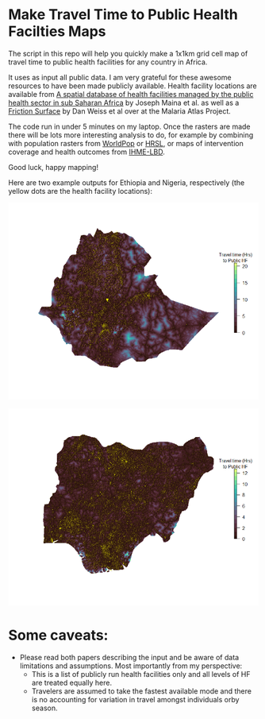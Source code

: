 # Make Travel Time to Public Health Facilties Maps #

The script in this repo will help you quickly make a 1x1km grid cell map of travel time to public health facilities for any country in Africa. 

It uses as input all public data. I am very grateful for these awesome resources to have been made publicly available.  Health facility locations are available from [A spatial database of health facilities managed by the public health sector in sub Saharan Africa](https://www.nature.com/articles/s41597-019-0142-2) by Joseph Maina et al. as well as a [Friction Surface](https://map.ox.ac.uk/research-project/accessibility_to_cities/) by Dan Weiss et al over at the Malaria Atlas Project.

The code run in under 5 minutes on my laptop. Once the rasters are made there will be lots more interesting analysis to do, for example by combining with population rasters from [WorldPop](https://www.worldpop.org/) or [HRSL](https://research.fb.com/downloads/high-resolution-settlement-layer-hrsl/), or maps of intervention coverage and health outcomes from [IHME-LBD](http://www.healthdata.org/lbd). 

Good luck, happy mapping!

Here are two example outputs for Ethiopia and Nigeria, respectively (the yellow dots are the health facility locations):

![Alt text](ethiopia.png "ETH_TT")

![Alt text](nigeria.png "NGA_TT")


# Some caveats:

* Please read both papers describing the input and be aware of data limitations and assumptions. Most importantly from my perspective:
  * This is a list of publicly run health facilities only and all levels of HF are treated equally here.
  * Travelers are assumed to take the fastest available mode and there is no accounting for variation in travel amongst individuals orby season.
